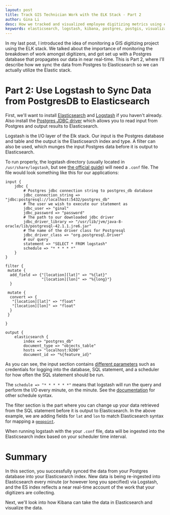```yaml
---
layout: post
title: Track GIS Technician Work with the ELK Stack - Part 2
author: Gina Li
desc: How we tracked and visualized employee digitizing metrics using elasticsearch, logstash, and kibana
keywords: elasticsearch, logstash, kibana, postgres, postgis, visualization, dashboard, digitizing, metrics, track
---
```


In my last post, I introduced the idea of monitoring a GIS digitizing project using the ELK stack. We talked about the importance of monitoring the breakdown of work amongst digitizers, and got set up with a Postgres database that propagates our data in near real-time. This is Part 2, where I'll describe how we sync the data from Postgres to Elasticsearch so we can actually utilize the Elastic stack.

Part 2: Use Logstash to Sync Data from PostgresDB to Elasticsearch
=======

First, we'll want to install [Elasticsearch](https://www.elastic.co/guide/en/elasticsearch/reference/current/_installation.html) and [Logstash](https://www.elastic.co/guide/en/logstash/current/installing-logstash.html) if you haven't already. Also install the [Postgres JDBC driver](https://jdbc.postgresql.org/download.html) which allows you to read input from Postgres and output results to Elasticsearch.

Logstash is the I/O layer of the Elk stack. Our input is the Postgres database and table and the output is the Elasticsearch index and type. A filter can also be used, which munges the input Postgres data before it is output to Elasticsearch.

To run properly, the logstash directory (usually located in `/usr/share/logstash`, but see [the official guide](https://www.elastic.co/guide/en/logstash/5.4/dir-layout.html)) will need a `.conf` file. The file would look something like this for our applications:

```
input {
    jdbc {
        # Postgres jdbc connection string to postgres_db database
        jdbc_connection_string => "jdbc:postgresql://localhost:5432/postgres_db"
        # The user we wish to execute our statement as
        jdbc_user => "ginal"
        jdbc_password => "password"
        # The path to our downloaded jdbc driver
        jdbc_driver_library => "/usr/lib/jvm/java-8-oracle/lib/postgresql-42.1.1.jre6.jar"
        # The name of the driver class for Postgresql
        jdbc_driver_class => "org.postgresql.Driver"
        # our query
        statement => "SELECT * FROM logstash"
        schedule => "* * * * *"
    }
}

filter {
 mutate {
  add_field => {"[location][lat]" => "%{lat}"
                "[location][lon]" => "%{long}"}
  }

 mutate {
  convert => {
   "[location][lat]" => "float"
   "[location][lon]" => "float"
  }
 }

}

output {
    elasticsearch {
        index => "postgres_db"
        document_type => "objects_table"
        hosts => "localhost:9200"
        document_id => "%{feature_id}"

```

As you can see, the input section contains [different parameters](https://www.elastic.co/guide/en/logstash/5.3/plugins-inputs-jdbc.html) such as credentials for logging into the database, SQL statement, and a scheduler for how often the SQL statement should be run.

The `schedule => "* * * * * *"` means that logstash will run the query and perform the I/O every minute, on the minute. See the [documentation](https://www.elastic.co/guide/en/logstash/5.4/plugins-inputs-jdbc.html) for other schedule syntax.

The filter section is the part where you can change up your data retrieved from the SQL statement before it is output to Elasticsearch. In the above example, we are adding fields for `lat` and `lon` to match Elasticsearch syntax for mapping a [`geopoint`](https://www.elastic.co/guide/en/elasticsearch/guide/current/geopoints.html).

When running logstash with the your `.conf` file, data will be ingested into the Elasticsearch index based on your scheduler time interval.

Summary
=======
In this section, you successfully synced the data from your Postgres database into your Elasticsearch index. New data is being re-ingested into Elasticsearch every minute (or however long you specified) via Logstash, and the ES index reflects a near real-time account of the work that your digitizers are collecting.

Next, we'll look into how Kibana can take the data in Elasticsearch and visualize the data.
